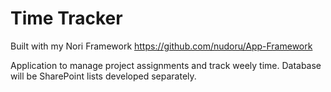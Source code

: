 # Time Tracker

Built with my Nori Framework
https://github.com/nudoru/App-Framework

Application to manage project assignments and track weely time. Database will be SharePoint lists developed separately.